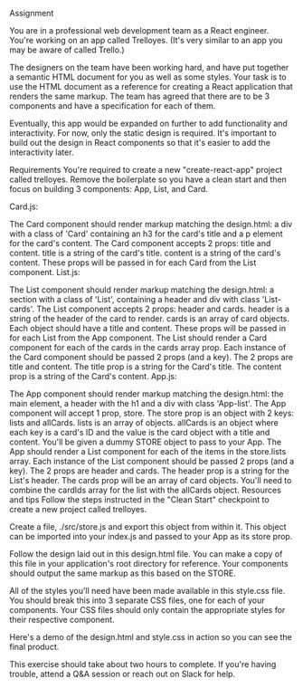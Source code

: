 Assignment

You are in a professional web development team as a React engineer. You're working on an app called Trelloyes. (It's very similar to an app you may be aware of called Trello.)

The designers on the team have been working hard, and have put together a semantic HTML document for you as well as some styles. Your task is to use the HTML document as a reference for creating a React application that renders the same markup. The team has agreed that there are to be 3 components and have a specification for each of them.

Eventually, this app would be expanded on further to add functionality and interactivity. For now, only the static design is required. It's important to build out the design in React components so that it's easier to add the interactivity later.

Requirements
You're required to create a new "create-react-app" project called trelloyes. Remove the boilerplate so you have a clean start and then focus on building 3 components: App, List, and Card.

Card.js:

The Card component should render markup matching the design.html: a div with a class of 'Card' containing an h3 for the card's title and a p element for the card's content.
The Card component accepts 2 props: title and content.
title is a string of the card's title.
content is a string of the card's content.
These props will be passed in for each Card from the List component.
List.js:

The List component should render markup matching the design.html: a section with a class of 'List', containing a header and div with class 'List-cards'.
The List component accepts 2 props: header and cards.
header is a string of the header of the card to render.
cards is an array of card objects. Each object should have a title and content.
These props will be passed in for each List from the App component.
The List should render a Card component for each of the cards in the cards array prop.
Each instance of the Card component should be passed 2 props (and a key). The 2 props are title and content.
The title prop is a string for the Card's title.
The content prop is a string of the Card's content.
App.js:

The App component should render markup matching the design.html: the main element, a header with the h1 and a div with class 'App-list'.
The App component will accept 1 prop, store.
The store prop is an object with 2 keys: lists and allCards.
lists is an array of objects.
allCards is an object where each key is a card's ID and the value is the card object with a title and content.
You'll be given a dummy STORE object to pass to your App.
The App should render a List component for each of the items in the store.lists array.
Each instance of the List component should be passed 2 props (and a key). The 2 props are header and cards.
The header prop is a string for the List's header.
The cards prop will be an array of card objects.
You'll need to combine the cardIds array for the list with the allCards object.
Resources and tips
Follow the steps instructed in the "Clean Start" checkpoint to create a new project called trelloyes.

Create a file, ./src/store.js and export this object from within it. This object can be imported into your index.js and passed to your App as its store prop.

Follow the design laid out in this design.html file. You can make a copy of this file in your application's root directory for reference. Your components should output the same markup as this based on the STORE.

All of the styles you'll need have been made available in this style.css file. You should break this into 3 separate CSS files, one for each of your components. Your CSS files should only contain the appropriate styles for their respective component.

Here's a demo of the design.html and style.css in action so you can see the final product.

This exercise should take about two hours to complete. If you're having trouble, attend a Q&A session or reach out on Slack for help.
